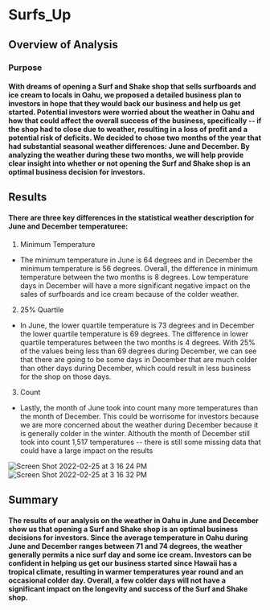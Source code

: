 # Surfs_Up

## Overview of Analysis
### Purpose
#### With dreams of opening a Surf and Shake shop that sells surfboards and ice cream to locals in Oahu, we proposed a detailed business plan to investors in hope that they would back our business and help us get started. Potential investors were worried about the weather in Oahu and how that could affect the overall success of the business, specifically -- if the shop had to close due to weather, resulting in a loss of profit and a potential risk of deficits. We decided to chose two months of the year that had substantial seasonal weather differences: June and December. By analyzing the weather during these two months, we will help provide clear insight into whether or not opening the Surf and Shake shop is an optimal business decision for investors. 

## Results
#### There are three key differences in the statistical weather description for June and December temperaturee:
1. Minimum Temperature
  * The minimum temperature in June is 64 degrees and in December the minimum temperature is 56 degrees. Overall, the difference in minimum temperature between the     two months is 8 degrees. Low temperature days in December will have a more significant negative impact on the sales of surfboards and ice cream because of the 
    colder weather.
2. 25% Quartile
  * In June, the lower quartile temperature is 73 degrees and in December the lower quartile temperature is 69 degrees. The difference in lower quartile
    temperatures between the two months is 4 degrees. With 25% of the values being less than 69 degrees during December, we can see that there are going to be some     days in December that are much colder than other days during December, which could result in less business for the shop on those days.
3. Count
  * Lastly, the month of June took into count many more temperatures than the month of December. This could be worrisome for investors because we are more concerned     about the weather during December because it is generally colder in the winter. Althouth the month of December still took into count 1,517 temperatures -- there     is still some missing data that could have a large impact on the results

![Screen Shot 2022-02-25 at 3 16 24 PM](https://user-images.githubusercontent.com/94096530/155810504-0d4bf5d9-886d-46ce-acba-844e8f19aa92.png)
![Screen Shot 2022-02-25 at 3 16 32 PM](https://user-images.githubusercontent.com/94096530/155810529-00ffe380-dd99-4e61-b313-4da983be8459.png)

## Summary
#### The results of our analysis on the weather in Oahu in June and December show us that opening a Surf and Shake shop is an optimal business decisions for investors. Since the average temperature in Oahu during June and December ranges between 71 and 74 degrees, the weather generally permits a nice surf day and some ice cream. Investors can be confident in helping us get our business started since Hawaii has a tropical climate, resulting in warmer temperatures year round and an occasional colder day. Overall, a few colder days will not have a significant impact on the longevity and success of the Surf and Shake shop.
